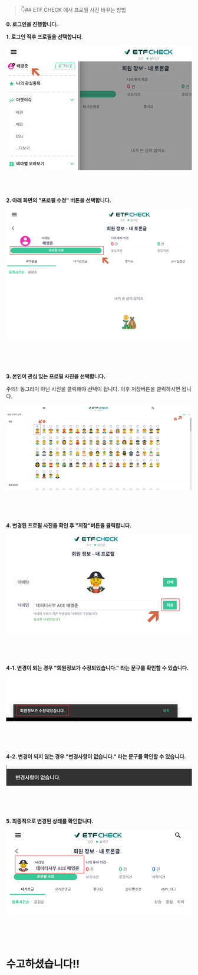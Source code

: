 > :point_down:## ETF CHECK 에서 프로필 사진 바꾸는 방법

**0. 로그인을 진행합니다.**

**1. 로그인 직후 프로필을 선택합니다.**

![이미지](./배영준_설정가기.png) </br></br></br></br></br>
**2. 아래 화면의 "프로필 수정" 버튼을 선택합니다.**

![이미지](./배영준_프로필버튼.png) </br></br></br></br></br>

**3. 본인이 관심 있는 프로필 사진을 선택합니다.**

주의!! 동그라미 아닌 사진을 클릭해야 선택이 됩니다.
이후 저장버튼을 클릭하시면 됩니다.

![이미지](./배영준_프로필선택.png) </br></br></br></br></br>

**4. 변경된 프로필 사진을 확인 후 "저장"버튼을 클릭합니다.**

![이미지](./배영준_저장버튼.png) </br></br></br></br></br>

**4-1. 변경이 되는 경우 "회원정보가 수정되었습니다." 라는 문구를 확인할 수 있습니다.**

![이미지](./배영준_변경확인ALERT.png) </br></br></br></br></br>

**4-2. 변경이 되지 않는 경우 "변경사항이 없습니다." 라는 문구를 확인할 수 있습니다.**

![이미지](./배영준_노변경.png) </br></br></br></br></br>

**5. 최종적으로 변경된 상태를 확인합니다.**

![이미지](./배영준_프로필변경확인.png) </br></br></br></br></br>

# 수고하셨습니다!!
